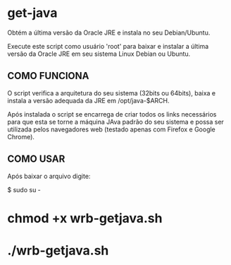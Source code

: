 get-java
========

Obtém a última versão da Oracle JRE e instala no seu Debian/Ubuntu.

Execute este script como usuário 'root' para baixar e instalar a última versão
da Oracle JRE em seu sistema Linux Debian ou Ubuntu.

COMO FUNCIONA
-------------

O script verifica a arquitetura do seu sistema (32bits ou 64bits), baixa e 
instala a versão adequada da JRE em /opt/java-$ARCH.

Após instalada o script se encarrega de criar todos os links necessários para
que esta se torne a máquina JAva padrão do seu sistema e possa ser utilizada 
pelos navegadores web (testado apenas com Firefox e Google Chrome).

COMO USAR
---------
Após baixar o arquivo digite:

$ sudo su -
# chmod +x wrb-getjava.sh
# ./wrb-getjava.sh


